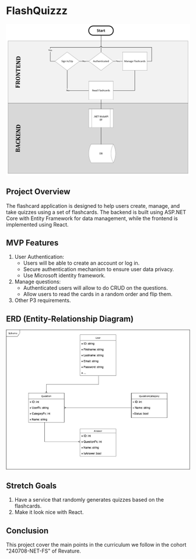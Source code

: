 # FlashQuizzz

![Process Flow](./Project3-FlashQuizz.jpeg "Process flow of FlashQuizzz")

## Project Overview
The flashcard application is designed to help users create, manage, and take quizzes using a set of flashcards. The backend is built using ASP.NET Core with Entity Framework for data management, while the frontend is implemented using React.

## MVP Features
1. User Authentication:
    * Users will be able to create an account or log in.
    * Secure authentication mechanism to ensure user data privacy.
    * Use Microsoft identity framework.
2. Manage questions:
    * Authenticated users will allow to do CRUD on the questions.
    * Allow users to read the cards in a random order and flip them.
3. Other P3 requirements.


## ERD (Entity-Relationship Diagram)
![Entity Relationship Diagram](./Project3-FlashQuizz-ERD.jpeg "Entity Relationship Diagram of FlashQuizzz")

## Stretch Goals
1. Have a service that randomly generates quizzes based on the flashcards.
2. Make it look nice with React.

## Conclusion
This project cover the main points in the curriculum we follow in the cohort "240708-NET-FS" of Revature.
